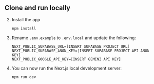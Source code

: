 ## Clone and run locally

2. Install the app

   ```bash
   npm install
   ```

4. Rename `.env.example` to `.env.local` and update the following:

   ```
   NEXT_PUBLIC_SUPABASE_URL=[INSERT SUPABASE PROJECT URL]
   NEXT_PUBLIC_SUPABASE_ANON_KEY=[INSERT SUPABASE PROJECT API ANON KEY]
   NEXT_PUBLIC_GOOGLE_API_KEY=[INSERT GEMINI API KEY]
   ```

5. You can now run the Next.js local development server:

   ```bash
   npm run dev
   ```
